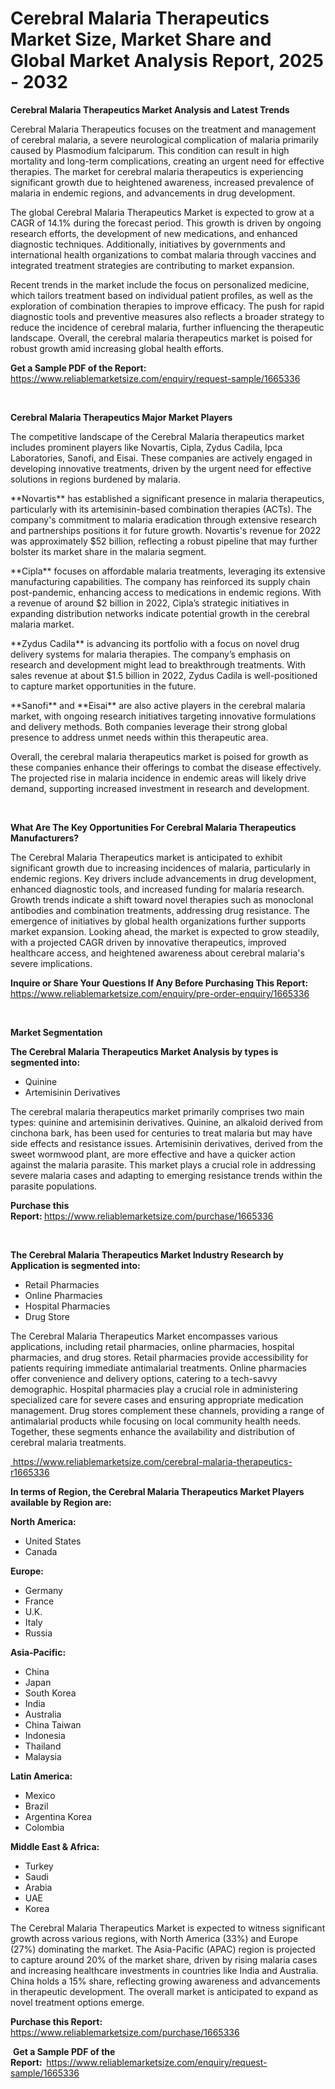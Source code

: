 <p><h1>Cerebral Malaria Therapeutics Market Size, Market Share and Global Market Analysis Report, 2025 - 2032</h1></p><p><strong>Cerebral Malaria Therapeutics Market Analysis and Latest Trends</strong></p>
<p><p>Cerebral Malaria Therapeutics focuses on the treatment and management of cerebral malaria, a severe neurological complication of malaria primarily caused by Plasmodium falciparum. This condition can result in high mortality and long-term complications, creating an urgent need for effective therapies. The market for cerebral malaria therapeutics is experiencing significant growth due to heightened awareness, increased prevalence of malaria in endemic regions, and advancements in drug development.</p><p>The global Cerebral Malaria Therapeutics Market is expected to grow at a CAGR of 14.1% during the forecast period. This growth is driven by ongoing research efforts, the development of new medications, and enhanced diagnostic techniques. Additionally, initiatives by governments and international health organizations to combat malaria through vaccines and integrated treatment strategies are contributing to market expansion. </p><p>Recent trends in the market include the focus on personalized medicine, which tailors treatment based on individual patient profiles, as well as the exploration of combination therapies to improve efficacy. The push for rapid diagnostic tools and preventive measures also reflects a broader strategy to reduce the incidence of cerebral malaria, further influencing the therapeutic landscape. Overall, the cerebral malaria therapeutics market is poised for robust growth amid increasing global health efforts.</p></p>
<p><strong>Get a Sample PDF of the Report:&nbsp;</strong> <a href="https://www.reliablemarketsize.com/enquiry/request-sample/1665336?utm_campaign=1879&utm_medium=2&utm_source=Github&utm_content=ia&utm_term=19042025&utm_id=cerebral-malaria-therapeutics">https://www.reliablemarketsize.com/enquiry/request-sample/1665336</a></p>
<p>&nbsp;</p>
<p><strong>Cerebral Malaria Therapeutics Major Market Players</strong></p>
<p><p>The competitive landscape of the Cerebral Malaria therapeutics market includes prominent players like Novartis, Cipla, Zydus Cadila, Ipca Laboratories, Sanofi, and Eisai. These companies are actively engaged in developing innovative treatments, driven by the urgent need for effective solutions in regions burdened by malaria.</p><p>**Novartis** has established a significant presence in malaria therapeutics, particularly with its artemisinin-based combination therapies (ACTs). The company's commitment to malaria eradication through extensive research and partnerships positions it for future growth. Novartis's revenue for 2022 was approximately $52 billion, reflecting a robust pipeline that may further bolster its market share in the malaria segment.</p><p>**Cipla** focuses on affordable malaria treatments, leveraging its extensive manufacturing capabilities. The company has reinforced its supply chain post-pandemic, enhancing access to medications in endemic regions. With a revenue of around $2 billion in 2022, Cipla’s strategic initiatives in expanding distribution networks indicate potential growth in the cerebral malaria market.</p><p>**Zydus Cadila** is advancing its portfolio with a focus on novel drug delivery systems for malaria therapies. The company’s emphasis on research and development might lead to breakthrough treatments. With sales revenue at about $1.5 billion in 2022, Zydus Cadila is well-positioned to capture market opportunities in the future.</p><p>**Sanofi** and **Eisai** are also active players in the cerebral malaria market, with ongoing research initiatives targeting innovative formulations and delivery methods. Both companies leverage their strong global presence to address unmet needs within this therapeutic area.</p><p>Overall, the cerebral malaria therapeutics market is poised for growth as these companies enhance their offerings to combat the disease effectively. The projected rise in malaria incidence in endemic areas will likely drive demand, supporting increased investment in research and development.</p></p>
<p>&nbsp;</p>
<p><strong>What Are The Key Opportunities For Cerebral Malaria Therapeutics Manufacturers?</strong></p>
<p><p>The Cerebral Malaria Therapeutics market is anticipated to exhibit significant growth due to increasing incidences of malaria, particularly in endemic regions. Key drivers include advancements in drug development, enhanced diagnostic tools, and increased funding for malaria research. Growth trends indicate a shift toward novel therapies such as monoclonal antibodies and combination treatments, addressing drug resistance. The emergence of initiatives by global health organizations further supports market expansion. Looking ahead, the market is expected to grow steadily, with a projected CAGR driven by innovative therapeutics, improved healthcare access, and heightened awareness about cerebral malaria's severe implications.</p></p>
<p><strong>Inquire or Share Your Questions If Any Before Purchasing This Report:</strong> <a href="https://www.reliablemarketsize.com/enquiry/pre-order-enquiry/1665336?utm_campaign=1879&utm_medium=2&utm_source=Github&utm_content=ia&utm_term=19042025&utm_id=cerebral-malaria-therapeutics">https://www.reliablemarketsize.com/enquiry/pre-order-enquiry/1665336</a></p>
<p>&nbsp;</p>
<p><strong>Market Segmentation</strong></p>
<p><strong>The Cerebral Malaria Therapeutics Market Analysis by types is segmented into:</strong></p>
<p><ul><li>Quinine</li><li>Artemisinin Derivatives</li></ul></p>
<p><p>The cerebral malaria therapeutics market primarily comprises two main types: quinine and artemisinin derivatives. Quinine, an alkaloid derived from cinchona bark, has been used for centuries to treat malaria but may have side effects and resistance issues. Artemisinin derivatives, derived from the sweet wormwood plant, are more effective and have a quicker action against the malaria parasite. This market plays a crucial role in addressing severe malaria cases and adapting to emerging resistance trends within the parasite populations.</p></p>
<p><strong>Purchase this Report:&nbsp;</strong><a href="https://www.reliablemarketsize.com/purchase/1665336?utm_campaign=1879&utm_medium=2&utm_source=Github&utm_content=ia&utm_term=19042025&utm_id=cerebral-malaria-therapeutics">https://www.reliablemarketsize.com/purchase/1665336</a></p>
<p>&nbsp;</p>
<p><strong>The Cerebral Malaria Therapeutics Market Industry Research by Application is segmented into:</strong></p>
<p><ul><li>Retail Pharmacies</li><li>Online Pharmacies</li><li>Hospital Pharmacies</li><li>Drug Store</li></ul></p>
<p><p>The Cerebral Malaria Therapeutics Market encompasses various applications, including retail pharmacies, online pharmacies, hospital pharmacies, and drug stores. Retail pharmacies provide accessibility for patients requiring immediate antimalarial treatments. Online pharmacies offer convenience and delivery options, catering to a tech-savvy demographic. Hospital pharmacies play a crucial role in administering specialized care for severe cases and ensuring appropriate medication management. Drug stores complement these channels, providing a range of antimalarial products while focusing on local community health needs. Together, these segments enhance the availability and distribution of cerebral malaria treatments.</p></p>
<p><a href="https://www.reliablemarketsize.com/cerebral-malaria-therapeutics-r1665336?utm_campaign=1879&utm_medium=2&utm_source=Github&utm_content=ia&utm_term=19042025&utm_id=cerebral-malaria-therapeutics">&nbsp;https://www.reliablemarketsize.com/cerebral-malaria-therapeutics-r1665336</a></p>
<p><strong>In terms of Region, the Cerebral Malaria Therapeutics Market Players available by Region are:</strong></p>
<p>
    <p> <strong> North America: </strong>
        <ul>
            <li>United States</li>
            <li>Canada</li>
        </ul>
        </p> 
    <p> <strong> Europe: </strong>
        <ul>
            <li>Germany</li>
            <li>France</li>
            <li>U.K.</li>
            <li>Italy</li>
            <li>Russia</li>
        </ul>
        </p> 
    <p> <strong> Asia-Pacific: </strong>
        <ul>
            <li>China</li>
            <li>Japan</li>
            <li>South Korea</li>
            <li>India</li>
            <li>Australia</li>
            <li>China Taiwan</li>
            <li>Indonesia</li>
            <li>Thailand</li>
            <li>Malaysia</li>
        </ul>
        </p> 
    <p> <strong> Latin America: </strong>
        <ul>
            <li>Mexico</li>
            <li>Brazil</li>
            <li>Argentina Korea</li>
            <li>Colombia</li>
        </ul>
        </p> 
    <p> <strong> Middle East & Africa: </strong>
        <ul>
            <li>Turkey</li>
            <li>Saudi</li>
            <li>Arabia</li>
            <li>UAE</li>
            <li>Korea</li>
        </ul>
    </p>
    </p>
<p><p>The Cerebral Malaria Therapeutics Market is expected to witness significant growth across various regions, with North America (33%) and Europe (27%) dominating the market. The Asia-Pacific (APAC) region is projected to capture around 20% of the market share, driven by rising malaria cases and increasing healthcare investments in countries like India and Australia. China holds a 15% share, reflecting growing awareness and advancements in therapeutic development. The overall market is anticipated to expand as novel treatment options emerge.</p></p>
<p><strong>Purchase this Report: </strong><a href="https://www.reliablemarketsize.com/purchase/1665336?utm_campaign=1879&utm_medium=2&utm_source=Github&utm_content=ia&utm_term=19042025&utm_id=cerebral-malaria-therapeutics">https://www.reliablemarketsize.com/purchase/1665336</a></p>
<p>&nbsp;<strong>Get a Sample PDF of the Report:&nbsp;&nbsp;</strong><a href="https://www.reliablemarketsize.com/enquiry/request-sample/1665336?utm_campaign=1879&utm_medium=2&utm_source=Github&utm_content=ia&utm_term=19042025&utm_id=cerebral-malaria-therapeutics">https://www.reliablemarketsize.com/enquiry/request-sample/1665336</a></p>
<p><strong></strong></p>
<p><p></p><p></p><p></p></p>